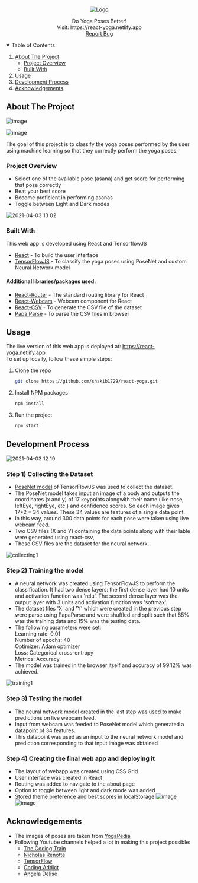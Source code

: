 <!-- PROJECT LOGO -->
<br />
<p align="center">
  <a href="https://github.com/othneildrew/Best-README-Template">
    <img src="https://user-images.githubusercontent.com/39847281/113415422-cdd04a00-93dc-11eb-8eef-49aeb116f02e.png" alt="Logo">
  </a>
  <p align="center">
    Do Yoga Poses Better!
    <br />
    Visit:  https://react-yoga.netlify.app
    <br />
    <!-- <a href="/">View Demo</a>
    · -->
    <a href="https://github.com/shakib1729/react-yoga/issues">Report Bug</a>
  
  </p>
</p>

<!-- TABLE OF CONTENTS -->
<details open="open">
  <summary>Table of Contents</summary>
  <ol>
    <li>
      <a href="#about-the-project">About The Project</a>   
      <ul>
        <li><a href="#project-overview">Project Overview</a></li>
        <li><a href="#built-with">Built With</a></li>
      </ul>
    </li>
    <li>
      <a href="#usage">Usage</a>
    </li>
    <li><a href="#development-process">Development Process</a></li>
    <li><a href="#acknowledgements">Acknowledgements</a></li>
  </ol>
</details>

## About The Project

![image](https://user-images.githubusercontent.com/39847281/113415962-eab94d00-93dd-11eb-88ea-bc7cb9661d77.png)

![image](https://user-images.githubusercontent.com/39847281/113420276-a9796b00-93e6-11eb-978b-15e8b47d7c0c.png)

The goal of this project is to classify the yoga poses performed by the user using machine learning so that they correctly perform the yoga poses.

### Project Overview

- Select one of the available pose (asana) and get score for performing that pose correctly
- Beat your best score
- Become proficient in performing asanas
- Toggle between Light and Dark modes

![2021-04-03 13 02](https://user-images.githubusercontent.com/39847281/113472135-839fa500-947e-11eb-8e0c-a38a8f721f6f.jpg)

### Built With

This web app is developed using React and TensorflowJS

- [React](https://reactjs.org/) - To build the user interface
- [TensorFlowJS](https://www.tensorflow.org/js) - To classify the yoga poses using PoseNet and custom Neural Network model

#### Additional libraries/packages used:

- [React-Router](https://reactrouter.com/) - The standard routing library for React
- [React-Webcam](https://github.com/mozmorris/react-webcam) - Webcam component for React
- [React-CSV](https://github.com/react-csv/react-csv) - To generate the CSV file of the dataset
- [Papa Parse](https://www.papaparse.com/) - To parse the CSV files in browser

## Usage

The live version of this web app is deployed at: https://react-yoga.netlify.app
<br />
To set up locally, follow these simple steps:

1. Clone the repo
   ```sh
   git clone https://github.com/shakib1729/react-yoga.git
   ```
2. Install NPM packages
   ```sh
   npm install
   ```
3. Run the project
   ```sh
   npm start
   ```

## Development Process

![2021-04-03 12 19](https://user-images.githubusercontent.com/39847281/113472095-489d7180-947e-11eb-92df-6e9359f5c667.jpg)

### Step 1) Collecting the Dataset

- [PoseNet model](https://github.com/tensorflow/tfjs-models/tree/master/posenet) of TensorFlowJS was used to collect the dataset.
- The PoseNet model takes input an image of a body and outputs the coordinates (x and y) of 17 keypoints alongwith their name (like nose, leftEye, rightEye, etc.) and confidence scores. So each image gives 17\*2 = 34 values. These 34 values are features of a single data point.
- In this way, around 300 data points for each pose were taken using live webcam feed.
- Two CSV files (X and Y) containing the data points along with their lable were generated using react-csv,
- These CSV files are the dataset for the neural network.

![collecting1](https://user-images.githubusercontent.com/39847281/113425697-f7df3780-93ef-11eb-8bc5-e4c46af95a94.png)

### Step 2) Training the model

- A neural network was created using TensorFlowJS to perform the classification. It had two dense layers: the first dense layer had 10 units and activation function was 'relu'. The second dense layer was the output layer with 3 units and activation function was 'softmax'.
- The dataset files 'X' and 'Y' which were created in the previous step were parse using PapaParse and were shuffled and split such that 85% was the training data and 15% was the testing data.
- The following parameters were set: <br />
  Learning rate: 0.01 <br/>
  Number of epochs: 40 <br/>
  Optimizer: Adam optimizer <br/>
  Loss: Categorical cross-entropy <br/>
  Metrics: Accuracy <br/>
- The model was trained in the browser itself and accuracy of 99.12% was achieved.

![training1](https://user-images.githubusercontent.com/39847281/113425764-11807f00-93f0-11eb-9e0e-d8ee5e09bb41.png)

### Step 3) Testing the model

- The neural network model created in the last step was used to make predictions on live webcam feed.
- Input from webcam was feeded to PoseNet model which generated a datapoint of 34 features.
- This datapoint was used as an input to the neural network model and prediction corresponding to that input image was obtained

### Step 4) Creating the final web app and deploying it

- The layout of webapp was created using CSS Grid
- User interface was created in React
- Routing was added to navigate to the about page
- Option to toggle between light and dark mode was added
- Stored theme preference and best scores in localStorage
  ![image](https://user-images.githubusercontent.com/39847281/113433029-121f1280-93fc-11eb-8b5b-4a18526dfb42.png)
  ![image](https://user-images.githubusercontent.com/39847281/113472160-b9dd2480-947e-11eb-9ccd-48c82e3594ae.png)

## Acknowledgements

- The images of poses are taken from [YogaPedia](https://www.yogapedia.com/)
- Following Youtube channels helped a lot in making this project possible:
  - [The Coding Train](https://www.youtube.com/c/TheCodingTrain)
  - [Nicholas Renotte](https://www.youtube.com/channel/UCHXa4OpASJEwrHrLeIzw7Yg)
  - [TensorFlow](https://www.youtube.com/channel/UC0rqucBdTuFTjJiefW5t-IQ)
  - [Coding Addict](https://www.youtube.com/channel/UCMZFwxv5l-XtKi693qMJptA)
  - [Angela Delise](https://www.youtube.com/channel/UC_TjoSnaI3CTgIgmSn3rruA)
